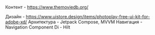 Контент - https://www.themoviedb.org/

Дизайн - https://www.uistore.design/items/photoplay-free-ui-kit-for-adobe-xd/ 
Архитектура - Jetpack Compose, MVVM 
Навигация - Navigation Component 
Di - Hilt